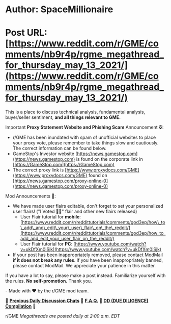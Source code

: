 # Author: SpaceMillionaire
# Post URL: [https://www.reddit.com/r/GME/comments/nb9r4p/rgme_megathread_for_thursday_may_13_2021/](https://www.reddit.com/r/GME/comments/nb9r4p/rgme_megathread_for_thursday_may_13_2021/)


This is a place to discuss technical analysis, fundamental analysis, buyer/seller sentiment, **and all things relevant to GME.**

Important **Proxy Statement Website and Phishing Scam** Announcement ❎:

* r/GME has been inundated with spam of unofficial websites to place your proxy vote, please remember to take things slow and cautiously. The correct information can be found below.
* GameStop's Investor website [https://news.gamestop.com](https://news.gamestop.com) is found on the corporate link in [https://GameStop.com](https://GameStop.com)
* The correct proxy link is [https://www.proxydocs.com/GME](https://www.proxydocs.com/GME) found on [https://news.gamestop.com/proxy-online-0](https://news.gamestop.com/proxy-online-0)

Mod Announcements 🦍:

* We have made user flairs editable, don't forget to set your personalized user flairs! ("I Voted 🦍❎" flair and other new flairs released) 
   * User Flair tutorial for **mobile**: [https://www.reddit.com/r/reddittutorials/comments/god3ep/how\_to\_add\_and\_edit\_your\_user\_flair\_on\_the\_reddit/](https://www.reddit.com/r/reddittutorials/comments/god3ep/how_to_add_and_edit_your_user_flair_on_the_reddit/)
   * User Flair tutorial for **PC**: [https://www.youtube.com/watch?v=ukDfXm0iSjk](https://www.youtube.com/watch?v=ukDfXm0iSjk)
* If your post has been inappropriately removed, please contact ModMail **if it does not break any rules**. If you have been inappropriately banned, please contact ModMail. We appreciate your patience in this matter.

If you have a lot to say, please make a post instead. Familiarize yourself with the rules. **No self-promotion.** Thank you.

\- Made with ❤️ by the r/GME mod team.

💎 [**Previous Daily Discussion Chats**](https://www.reddit.com/r/GME/comments/mqly1s/daily_discussion_thread_faq_important/?utm_medium=android_app&utm_source=share) 💎 [**F.A.Q.**](https://www.reddit.com/r/GME/comments/m4hqkc/gme_moass_faq/) 💎 [**DD (DUE DILIGENCE) Compilation**](https://www.reddit.com/r/DDintoGME/comments/mnss65/the_apes_guide_to_the_galaxy_a_compilation_of_dds/) 💎

r/GME *Megathreads are posted daily at 2:00 a.m. EDT*